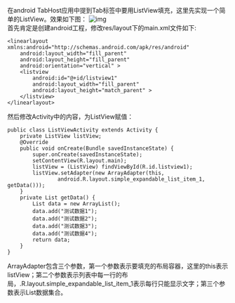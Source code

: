 在android TabHost应用中提到Tab标签中要用ListView填充，这里先实现一个简单的ListView。效果如下图：
![img](P)  
首先肯定是创建android工程，修改res/layout下的main.xml文件如下:
```  
<linearlayout xmlns:android="http://schemas.android.com/apk/res/android"
    android:layout_width="fill_parent"
    android:layout_height="fill_parent"
    android:orientation="vertical" >
    <listview
        android:id="@+id/listview1"
        android:layout_width="fill_parent"
        android:layout_height="match_parent" >
    </listview>
</linearlayout>
```
然后修改Activity中的内容，为ListView赋值：
```  
public class ListViewActivity extends Activity {
	private ListView listView;
	@Override
	public void onCreate(Bundle savedInstanceState) {
		super.onCreate(savedInstanceState);
		setContentView(R.layout.main);
		listView = (ListView) findViewById(R.id.listview1);
		listView.setAdapter(new ArrayAdapter(this,
				android.R.layout.simple_expandable_list_item_1, getData()));
	}
	private List getData() {
		List data = new ArrayList();
		data.add("测试数据1");
		data.add("测试数据2");
		data.add("测试数据3");
		data.add("测试数据4");
		return data;
	}
}
```
ArrayAdapter包含三个参数，第一个参数表示要填充的布局容器，这里的this表示listView；第二个参数表示列表中每一行的布局，.R.layout.simple_expandable_list_item_1表示每行只能显示文字；第三个参数表示List数据集合。
